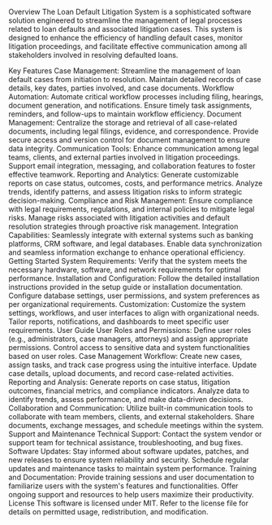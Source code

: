 Overview
The Loan Default Litigation System is a sophisticated software solution engineered to streamline the management of legal processes related to loan defaults and associated litigation cases. This system is designed to enhance the efficiency of handling default cases, monitor litigation proceedings, and facilitate effective communication among all stakeholders involved in resolving defaulted loans.

Key Features
Case Management:
Streamline the management of loan default cases from initiation to resolution.
Maintain detailed records of case details, key dates, parties involved, and case documents.
Workflow Automation:
Automate critical workflow processes including filing, hearings, document generation, and notifications.
Ensure timely task assignments, reminders, and follow-ups to maintain workflow efficiency.
Document Management:
Centralize the storage and retrieval of all case-related documents, including legal filings, evidence, and correspondence.
Provide secure access and version control for document management to ensure data integrity.
Communication Tools:
Enhance communication among legal teams, clients, and external parties involved in litigation proceedings.
Support email integration, messaging, and collaboration features to foster effective teamwork.
Reporting and Analytics:
Generate customizable reports on case status, outcomes, costs, and performance metrics.
Analyze trends, identify patterns, and assess litigation risks to inform strategic decision-making.
Compliance and Risk Management:
Ensure compliance with legal requirements, regulations, and internal policies to mitigate legal risks.
Manage risks associated with litigation activities and default resolution strategies through proactive risk management.
Integration Capabilities:
Seamlessly integrate with external systems such as banking platforms, CRM software, and legal databases.
Enable data synchronization and seamless information exchange to enhance operational efficiency.
Getting Started
System Requirements:
Verify that the system meets the necessary hardware, software, and network requirements for optimal performance.
Installation and Configuration:
Follow the detailed installation instructions provided in the setup guide or installation documentation.
Configure database settings, user permissions, and system preferences as per organizational requirements.
Customization:
Customize the system settings, workflows, and user interfaces to align with organizational needs.
Tailor reports, notifications, and dashboards to meet specific user requirements.
User Guide
User Roles and Permissions:
Define user roles (e.g., administrators, case managers, attorneys) and assign appropriate permissions.
Control access to sensitive data and system functionalities based on user roles.
Case Management Workflow:
Create new cases, assign tasks, and track case progress using the intuitive interface.
Update case details, upload documents, and record case-related activities.
Reporting and Analysis:
Generate reports on case status, litigation outcomes, financial metrics, and compliance indicators.
Analyze data to identify trends, assess performance, and make data-driven decisions.
Collaboration and Communication:
Utilize built-in communication tools to collaborate with team members, clients, and external stakeholders.
Share documents, exchange messages, and schedule meetings within the system.
Support and Maintenance
Technical Support:
Contact the system vendor or support team for technical assistance, troubleshooting, and bug fixes.
Software Updates:
Stay informed about software updates, patches, and new releases to ensure system reliability and security.
Schedule regular updates and maintenance tasks to maintain system performance.
Training and Documentation:
Provide training sessions and user documentation to familiarize users with the system's features and functionalities.
Offer ongoing support and resources to help users maximize their productivity.
License
This software is licensed under MIT. Refer to the license file for details on permitted usage, redistribution, and modification.
